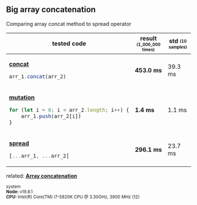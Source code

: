 ## Big array concatenation
Comparing array concat method to spread operator
<table><thead><tr><th>tested code</th><th>result <sub><sup>(1_000_000 times)</sup></sub></th><th>std <sub><sup>(10 samples)</sup></sub></th></tr></thead><tbody>
<tr></tr><tr><td>

[**concat**](/benchmarks/big-array-concatenation/concat.js)

```javascript
arr_1.concat(arr_2)
```

</td><td><b>453.0 ms</b></td><td>39.3 ms</td></tr>
<tr></tr><tr><td>

[**mutation**](/benchmarks/big-array-concatenation/mutation.js)

```javascript
for (let i = 0; i < arr_2.length; i++) {
    arr_1.push(arr_2[i])
}
```

</td><td><b>1.4 ms</b></td><td>1.1 ms</td></tr>
<tr></tr><tr><td>

[**spread**](/benchmarks/big-array-concatenation/spread.js)

```javascript
[...arr_1, ...arr_2]
```

</td><td><b>296.1 ms</b></td><td>23.7 ms</td></tr>
</tbody></table>

related: [**Array concatenation**](/benchmarks/array-concatenation) 

<sub>system<br><b>Node: </b> v19.8.1 <br><b>CPU: </b>Intel(R) Core(TM) i7-5820K CPU @ 3.30GHz, 3900 MHz (12)</sub>
